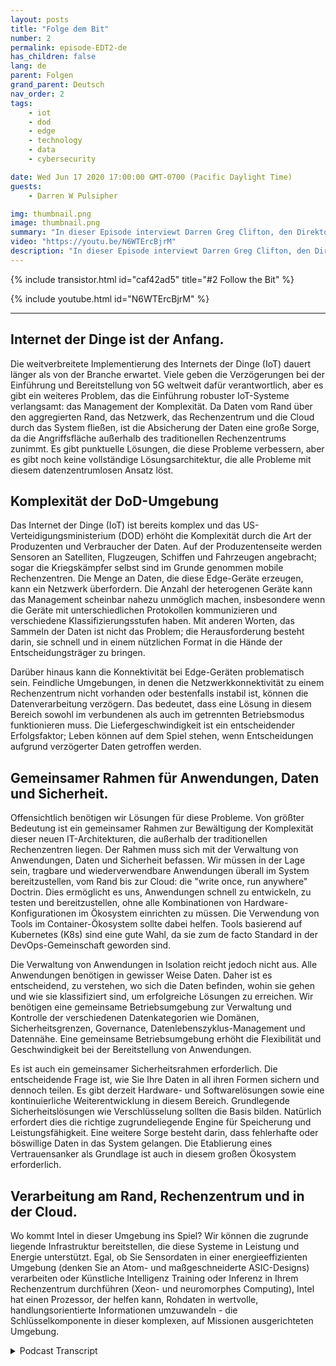 ```yaml
---
layout: posts
title: "Folge dem Bit"
number: 2
permalink: episode-EDT2-de
has_children: false
lang: de
parent: Folgen
grand_parent: Deutsch
nav_order: 2
tags:
    - iot
    - dod
    - edge
    - technology
    - data
    - cybersecurity

date: Wed Jun 17 2020 17:00:00 GMT-0700 (Pacific Daylight Time)
guests:
    - Darren W Pulsipher

img: thumbnail.png
image: thumbnail.png
summary: "In dieser Episode interviewt Darren Greg Clifton, den Direktor des Department of Defense (DOD) und der Intelligence für Intel Corp. Sie diskutieren die Herausforderungen des Datenmanagements in einem komplexen System, das mehrere Clouds, Unternehmensrechenzentren, regionale Rechenzentren und taktische Randgebiete umfasst. Hören Sie Darren und Greg zu, wie sie einem Datenfragment von der Erfassung über seine Reise durch dieses Ökosystem bis zur Erzeugung verwertbarer Informationen für Analysten und Kämpfer folgen. Hören Sie Darren und Greg dabei zu, wie sie einige der Hindernisse in dieser großen, zirkulären Umgebung besprechen und Lösungen diskutieren, um verwertbare Informationen zu Analysten und zurück zu Kämpfern zu bringen."
video: "https://youtu.be/N6WTErcBjrM"
description: "In dieser Episode interviewt Darren Greg Clifton, den Direktor des Department of Defense (DOD) und der Intelligence für Intel Corp. Sie diskutieren die Herausforderungen des Datenmanagements in einem komplexen System, das mehrere Clouds, Unternehmensrechenzentren, regionale Rechenzentren und taktische Randgebiete umfasst. Hören Sie Darren und Greg zu, wie sie einem Datenfragment von der Erfassung über seine Reise durch dieses Ökosystem bis zur Erzeugung verwertbarer Informationen für Analysten und Kämpfer folgen. Hören Sie Darren und Greg dabei zu, wie sie einige der Hindernisse in dieser großen, zirkulären Umgebung besprechen und Lösungen diskutieren, um verwertbare Informationen zu Analysten und zurück zu Kämpfern zu bringen."
---
```


<div>
{% include transistor.html id="caf42ad5" title="#2 Follow the Bit" %}

{% include youtube.html id="N6WTErcBjrM" %}
</div>

---

## Internet der Dinge ist der Anfang.

Die weitverbreitete Implementierung des Internets der Dinge (IoT) dauert länger als von der Branche erwartet. Viele geben die Verzögerungen bei der Einführung und Bereitstellung von 5G weltweit dafür verantwortlich, aber es gibt ein weiteres Problem, das die Einführung robuster IoT-Systeme verlangsamt: das Management der Komplexität. Da Daten vom Rand über den aggregierten Rand, das Netzwerk, das Rechenzentrum und die Cloud durch das System fließen, ist die Absicherung der Daten eine große Sorge, da die Angriffsfläche außerhalb des traditionellen Rechenzentrums zunimmt. Es gibt punktuelle Lösungen, die diese Probleme verbessern, aber es gibt noch keine vollständige Lösungsarchitektur, die alle Probleme mit diesem datenzentrumlosen Ansatz löst.

## Komplexität der DoD-Umgebung

Das Internet der Dinge (IoT) ist bereits komplex und das US-Verteidigungsministerium (DOD) erhöht die Komplexität durch die Art der Produzenten und Verbraucher der Daten. Auf der Produzentenseite werden Sensoren an Satelliten, Flugzeugen, Schiffen und Fahrzeugen angebracht; sogar die Kriegskämpfer selbst sind im Grunde genommen mobile Rechenzentren. Die Menge an Daten, die diese Edge-Geräte erzeugen, kann ein Netzwerk überfordern. Die Anzahl der heterogenen Geräte kann das Management scheinbar nahezu unmöglich machen, insbesondere wenn die Geräte mit unterschiedlichen Protokollen kommunizieren und verschiedene Klassifizierungsstufen haben. Mit anderen Worten, das Sammeln der Daten ist nicht das Problem; die Herausforderung besteht darin, sie schnell und in einem nützlichen Format in die Hände der Entscheidungsträger zu bringen.

Darüber hinaus kann die Konnektivität bei Edge-Geräten problematisch sein. Feindliche Umgebungen, in denen die Netzwerkkonnektivität zu einem Rechenzentrum nicht vorhanden oder bestenfalls instabil ist, können die Datenverarbeitung verzögern. Das bedeutet, dass eine Lösung in diesem Bereich sowohl im verbundenen als auch im getrennten Betriebsmodus funktionieren muss. Die Liefergeschwindigkeit ist ein entscheidender Erfolgsfaktor; Leben können auf dem Spiel stehen, wenn Entscheidungen aufgrund verzögerter Daten getroffen werden.

## Gemeinsamer Rahmen für Anwendungen, Daten und Sicherheit.

Offensichtlich benötigen wir Lösungen für diese Probleme. Von größter Bedeutung ist ein gemeinsamer Rahmen zur Bewältigung der Komplexität dieser neuen IT-Architekturen, die außerhalb der traditionellen Rechenzentren liegen. Der Rahmen muss sich mit der Verwaltung von Anwendungen, Daten und Sicherheit befassen. Wir müssen in der Lage sein, tragbare und wiederverwendbare Anwendungen überall im System bereitzustellen, vom Rand bis zur Cloud: die "write once, run anywhere" Doctrin. Dies ermöglicht es uns, Anwendungen schnell zu entwickeln, zu testen und bereitzustellen, ohne alle Kombinationen von Hardware-Konfigurationen im Ökosystem einrichten zu müssen. Die Verwendung von Tools im Container-Ökosystem sollte dabei helfen. Tools basierend auf Kubernetes (K8s) sind eine gute Wahl, da sie zum de facto Standard in der DevOps-Gemeinschaft geworden sind.

Die Verwaltung von Anwendungen in Isolation reicht jedoch nicht aus. Alle Anwendungen benötigen in gewisser Weise Daten. Daher ist es entscheidend, zu verstehen, wo sich die Daten befinden, wohin sie gehen und wie sie klassifiziert sind, um erfolgreiche Lösungen zu erreichen. Wir benötigen eine gemeinsame Betriebsumgebung zur Verwaltung und Kontrolle der verschiedenen Datenkategorien wie Domänen, Sicherheitsgrenzen, Governance, Datenlebenszyklus-Management und Datennähe. Eine gemeinsame Betriebsumgebung erhöht die Flexibilität und Geschwindigkeit bei der Bereitstellung von Anwendungen.

Es ist auch ein gemeinsamer Sicherheitsrahmen erforderlich. Die entscheidende Frage ist, wie Sie Ihre Daten in all ihren Formen sichern und dennoch teilen. Es gibt derzeit Hardware- und Softwarelösungen sowie eine kontinuierliche Weiterentwicklung in diesem Bereich. Grundlegende Sicherheitslösungen wie Verschlüsselung sollten die Basis bilden. Natürlich erfordert dies die richtige zugrundeliegende Engine für Speicherung und Leistungsfähigkeit. Eine weitere Sorge besteht darin, dass fehlerhafte oder böswillige Daten in das System gelangen. Die Etablierung eines Vertrauensanker als Grundlage ist auch in diesem großen Ökosystem erforderlich.

## Verarbeitung am Rand, Rechenzentrum und in der Cloud.

Wo kommt Intel in dieser Umgebung ins Spiel? Wir können die zugrunde liegende Infrastruktur bereitstellen, die diese Systeme in Leistung und Energie unterstützt. Egal, ob Sie Sensordaten in einer energieeffizienten Umgebung (denken Sie an Atom- und maßgeschneiderte ASIC-Designs) verarbeiten oder Künstliche Intelligenz Training oder Inferenz in Ihrem Rechenzentrum durchführen (Xeon- und neuromorphes Computing), Intel hat einen Prozessor, der helfen kann, Rohdaten in wertvolle, handlungsorientierte Informationen umzuwandeln - die Schlüsselkomponente in dieser komplexen, auf Missionen ausgerichteten Umgebung.



<details>
<summary> Podcast Transcript </summary>

<p></p>

</details>
